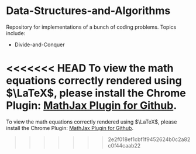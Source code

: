 # Data-Structures-and-Algorithms
Repository for implementations of a bunch of coding problems. Topics include:

- Divide-and-Conquer

<<<<<<< HEAD
To view the math equations correctly rendered using $\LaTeX$, please install the Chrome Plugin: [MathJax Plugin for Github](https://chrome.google.com/webstore/detail/mathjax-plugin-for-github/ioemnmodlmafdkllaclgeombjnmnbima/related).
=======
To view the math equations correctly rendered using $\LaTeX$, please install the Chrome Plugin: [MathJax Plugin for Github](https://chrome.google.com/webstore/detail/mathjax-plugin-for-github/ioemnmodlmafdkllaclgeombjnmnbima/related).
>>>>>>> 2e2f018ef1cbf1f9452624b0c2a82c0f44caab22
